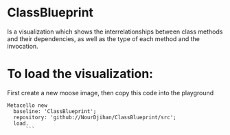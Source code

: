 # ClassBlueprint
Is a visualization which shows the interrelationships between class methods and their dependencies, as well as the type of each method and the invocation.
# To load the visualization:
First create a new moose image, then copy this code into the playground
``` 
Metacello new
  baseline: 'ClassBlueprint';
  repository: 'github://NourDjihan/ClassBlueprint/src';
  load.
      ```
